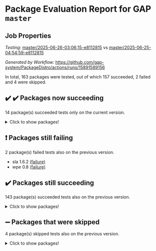 # Package Evaluation Report for GAP `master`

## Job Properties

*Testing:* [master/2025-06-26-03:06:15-e8112815](https://github.com/gap-system/PackageDistro/blob/data/reports/master/2025-06-26-03:06:15-e8112815) vs [master/2025-06-25-04:54:59-e8112815](https://github.com/gap-system/PackageDistro/blob/data/reports/master/2025-06-25-04:54:59-e8112815)

*Generated by Workflow:* https://github.com/gap-system/PackageDistro/actions/runs/15891589156

In total, 163 packages were tested, out of which 157 succeeded, 2 failed and 4 were skipped.

## :heavy_check_mark: :heavy_check_mark: Packages now succeeding

14 package(s) succeeded tests only on the current version.
<details><summary>Click to show packages!</summary>

- atlasrep 2.1.9 [(success)](https://github.com/gap-system/PackageDistro/actions/runs/15891589156/job/44815265464) vs atlasrep 2.1.9 [(failure)](https://github.com/gap-system/PackageDistro/actions/runs/15865942207/job/44736684576)
- corefreesub 0.6 [(success)](https://github.com/gap-system/PackageDistro/actions/runs/15891589156/job/44815265492) vs corefreesub 0.6 [(failure)](https://github.com/gap-system/PackageDistro/actions/runs/15865942207/job/44736684627)
- ctbllib 1.3.11 [(success)](https://github.com/gap-system/PackageDistro/actions/runs/15891589156/job/44815265466) vs ctbllib 1.3.11 [(failure)](https://github.com/gap-system/PackageDistro/actions/runs/15865942207/job/44736684650)
- cubefree 1.20 [(success)](https://github.com/gap-system/PackageDistro/actions/runs/15891589156/job/44815265470) vs cubefree 1.20 [(failure)](https://github.com/gap-system/PackageDistro/actions/runs/15865942207/job/44736684621)
- grpconst 2.6.5 [(success)](https://github.com/gap-system/PackageDistro/actions/runs/15891589156/job/44815265509) vs grpconst 2.6.5 [(failure)](https://github.com/gap-system/PackageDistro/actions/runs/15865942207/job/44736684688)
- lins 0.9 [(success)](https://github.com/gap-system/PackageDistro/actions/runs/15891589156/job/44815265544) vs lins 0.9 [(failure)](https://github.com/gap-system/PackageDistro/actions/runs/15865942207/job/44736684728)
- majoranaalgebras 1.5.2 [(success)](https://github.com/gap-system/PackageDistro/actions/runs/15891589156/job/44815265554) vs majoranaalgebras 1.5.2 [(failure)](https://github.com/gap-system/PackageDistro/actions/runs/15865942207/job/44736684742)
- orb 5.0.1 [(success)](https://github.com/gap-system/PackageDistro/actions/runs/15891589156/job/44815265568) vs orb 5.0.1 [(failure)](https://github.com/gap-system/PackageDistro/actions/runs/15865942207/job/44736684751)
- packagemanager 1.6.3 [(success)](https://github.com/gap-system/PackageDistro/actions/runs/15891589156/job/44815265580) vs packagemanager 1.6.3 [(failure)](https://github.com/gap-system/PackageDistro/actions/runs/15865942207/job/44736684762)
- recog 1.4.4 [(success)](https://github.com/gap-system/PackageDistro/actions/runs/15891589156/job/44815265566) vs recog 1.4.4 [(failure)](https://github.com/gap-system/PackageDistro/actions/runs/15865942207/job/44736684792)
- semigroups 5.5.1 [(success)](https://github.com/gap-system/PackageDistro/actions/runs/15891589156/job/44815265564) vs semigroups 5.5.1 [(failure)](https://github.com/gap-system/PackageDistro/actions/runs/15865942207/job/44736684784)
- utils 0.89 [(success)](https://github.com/gap-system/PackageDistro/actions/runs/15891589156/job/44815265628) vs utils 0.89 [(failure)](https://github.com/gap-system/PackageDistro/actions/runs/15865942207/job/44736684815)
- wedderga 4.11.0 [(success)](https://github.com/gap-system/PackageDistro/actions/runs/15891589156/job/44815265638) vs wedderga 4.11.0 [(failure)](https://github.com/gap-system/PackageDistro/actions/runs/15865942207/job/44736684822)
- xmod 2.93 [(success)](https://github.com/gap-system/PackageDistro/actions/runs/15891589156/job/44815265611) vs xmod 2.93 [(failure)](https://github.com/gap-system/PackageDistro/actions/runs/15865942207/job/44736684837)
</details>

## :exclamation: Packages still failing

2 package(s) failed tests also on the previous version.
- sla 1.6.2 [(failure)](https://github.com/gap-system/PackageDistro/actions/runs/15891589156/job/44815265586)
- wpe 0.8 [(failure)](https://github.com/gap-system/PackageDistro/actions/runs/15891589156/job/44815265648)

## :heavy_check_mark: Packages still succeeding

143 package(s) succeeded tests also on the previous version.
<details><summary>Click to show packages!</summary>

- 4ti2interface 2024.11-01 [(success)](https://github.com/gap-system/PackageDistro/actions/runs/15891589156/job/44815265434)
- ace 5.7.0 [(success)](https://github.com/gap-system/PackageDistro/actions/runs/15891589156/job/44815265447)
- aclib 1.3.2 [(success)](https://github.com/gap-system/PackageDistro/actions/runs/15891589156/job/44815265442)
- agt 0.3.1 [(success)](https://github.com/gap-system/PackageDistro/actions/runs/15891589156/job/44815265432)
- alco 1.1.1 [(success)](https://github.com/gap-system/PackageDistro/actions/runs/15891589156/job/44815265452)
- alnuth 3.2.1 [(success)](https://github.com/gap-system/PackageDistro/actions/runs/15891589156/job/44815265439)
- anupq 3.3.1 [(success)](https://github.com/gap-system/PackageDistro/actions/runs/15891589156/job/44815265457)
- autodoc 2025.05.09 [(success)](https://github.com/gap-system/PackageDistro/actions/runs/15891589156/job/44815265449)
- automata 1.16 [(success)](https://github.com/gap-system/PackageDistro/actions/runs/15891589156/job/44815265441)
- automgrp 1.3.3 [(success)](https://github.com/gap-system/PackageDistro/actions/runs/15891589156/job/44815265460)
- autpgrp 1.11.1 [(success)](https://github.com/gap-system/PackageDistro/actions/runs/15891589156/job/44815265521)
- cap 2025.06-07 [(success)](https://github.com/gap-system/PackageDistro/actions/runs/15891589156/job/44815265467)
- caratinterface 2.3.7 [(success)](https://github.com/gap-system/PackageDistro/actions/runs/15891589156/job/44815265471)
- cddinterface 2025.06.24 [(success)](https://github.com/gap-system/PackageDistro/actions/runs/15891589156/job/44815265463)
- circle 1.6.6 [(success)](https://github.com/gap-system/PackageDistro/actions/runs/15891589156/job/44815265465)
- classicpres 1.22 [(success)](https://github.com/gap-system/PackageDistro/actions/runs/15891589156/job/44815265519)
- cohomolo 1.6.11 [(success)](https://github.com/gap-system/PackageDistro/actions/runs/15891589156/job/44815265476)
- congruence 1.2.7 [(success)](https://github.com/gap-system/PackageDistro/actions/runs/15891589156/job/44815265474)
- corelg 1.57 [(success)](https://github.com/gap-system/PackageDistro/actions/runs/15891589156/job/44815265507)
- crime 1.6 [(success)](https://github.com/gap-system/PackageDistro/actions/runs/15891589156/job/44815265458)
- crisp 1.4.6 [(success)](https://github.com/gap-system/PackageDistro/actions/runs/15891589156/job/44815265468)
- crypting 0.10.6 [(success)](https://github.com/gap-system/PackageDistro/actions/runs/15891589156/job/44815265462)
- cryst 4.1.27 [(success)](https://github.com/gap-system/PackageDistro/actions/runs/15891589156/job/44815265469)
- crystcat 1.1.10 [(success)](https://github.com/gap-system/PackageDistro/actions/runs/15891589156/job/44815265461)
- curlinterface 2.4.2 [(success)](https://github.com/gap-system/PackageDistro/actions/runs/15891589156/job/44815265483)
- cvec 2.8.4 [(success)](https://github.com/gap-system/PackageDistro/actions/runs/15891589156/job/44815265485)
- datastructures 0.3.3 [(success)](https://github.com/gap-system/PackageDistro/actions/runs/15891589156/job/44815265472)
- deepthought 1.0.9 [(success)](https://github.com/gap-system/PackageDistro/actions/runs/15891589156/job/44815265475)
- design 1.8.2 [(success)](https://github.com/gap-system/PackageDistro/actions/runs/15891589156/job/44815265481)
- difsets 2.3.1 [(success)](https://github.com/gap-system/PackageDistro/actions/runs/15891589156/job/44815265494)
- digraphs 1.10.0 [(success)](https://github.com/gap-system/PackageDistro/actions/runs/15891589156/job/44815265504)
- edim 1.3.8 [(success)](https://github.com/gap-system/PackageDistro/actions/runs/15891589156/job/44815265484)
- example 4.4.1 [(success)](https://github.com/gap-system/PackageDistro/actions/runs/15891589156/job/44815265456)
- examplesforhomalg 2023.10-01 [(success)](https://github.com/gap-system/PackageDistro/actions/runs/15891589156/job/44815265477)
- factint 1.6.3 [(success)](https://github.com/gap-system/PackageDistro/actions/runs/15891589156/job/44815265478)
- ferret 1.0.14 [(success)](https://github.com/gap-system/PackageDistro/actions/runs/15891589156/job/44815265491)
- fga 1.5.0 [(success)](https://github.com/gap-system/PackageDistro/actions/runs/15891589156/job/44815265459)
- fining 1.5.6 [(success)](https://github.com/gap-system/PackageDistro/actions/runs/15891589156/job/44815265530)
- float 1.0.7 [(success)](https://github.com/gap-system/PackageDistro/actions/runs/15891589156/job/44815265482)
- format 1.4.4 [(success)](https://github.com/gap-system/PackageDistro/actions/runs/15891589156/job/44815265479)
- forms 1.2.13 [(success)](https://github.com/gap-system/PackageDistro/actions/runs/15891589156/job/44815265541)
- fplsa 1.2.6 [(success)](https://github.com/gap-system/PackageDistro/actions/runs/15891589156/job/44815265506)
- fr 2.4.13 [(success)](https://github.com/gap-system/PackageDistro/actions/runs/15891589156/job/44815265508)
- francy 2.0.3 [(success)](https://github.com/gap-system/PackageDistro/actions/runs/15891589156/job/44815265498)
- fwtree 1.3 [(success)](https://github.com/gap-system/PackageDistro/actions/runs/15891589156/job/44815265510)
- gapdoc 1.6.7 [(success)](https://github.com/gap-system/PackageDistro/actions/runs/15891589156/job/44815265533)
- gauss 2024.11-01 [(success)](https://github.com/gap-system/PackageDistro/actions/runs/15891589156/job/44815265499)
- gaussforhomalg 2024.08-01 [(success)](https://github.com/gap-system/PackageDistro/actions/runs/15891589156/job/44815265525)
- gbnp 1.1.0 [(success)](https://github.com/gap-system/PackageDistro/actions/runs/15891589156/job/44815265501)
- generalizedmorphismsforcap 2025.02-01 [(success)](https://github.com/gap-system/PackageDistro/actions/runs/15891589156/job/44815265497)
- genss 1.6.9 [(success)](https://github.com/gap-system/PackageDistro/actions/runs/15891589156/job/44815265513)
- gradedmodules 2024.12-01 [(success)](https://github.com/gap-system/PackageDistro/actions/runs/15891589156/job/44815265493)
- gradedringforhomalg 2024.07-01 [(success)](https://github.com/gap-system/PackageDistro/actions/runs/15891589156/job/44815265517)
- grape 4.9.2 [(success)](https://github.com/gap-system/PackageDistro/actions/runs/15891589156/job/44815265534)
- groupoids 1.76 [(success)](https://github.com/gap-system/PackageDistro/actions/runs/15891589156/job/44815265487)
- guarana 0.96.3 [(success)](https://github.com/gap-system/PackageDistro/actions/runs/15891589156/job/44815265480)
- guava 3.20 [(success)](https://github.com/gap-system/PackageDistro/actions/runs/15891589156/job/44815265511)
- hap 1.66 [(success)](https://github.com/gap-system/PackageDistro/actions/runs/15891589156/job/44815265560)
- hapcryst 0.1.15 [(success)](https://github.com/gap-system/PackageDistro/actions/runs/15891589156/job/44815265503)
- hecke 1.5.4 [(success)](https://github.com/gap-system/PackageDistro/actions/runs/15891589156/job/44815265490)
- help 4.0 [(success)](https://github.com/gap-system/PackageDistro/actions/runs/15891589156/job/44815265488)
- homalg 2024.01-01 [(success)](https://github.com/gap-system/PackageDistro/actions/runs/15891589156/job/44815265523)
- homalgtocas 2023.11-01 [(success)](https://github.com/gap-system/PackageDistro/actions/runs/15891589156/job/44815265512)
- ibnp 0.15 [(success)](https://github.com/gap-system/PackageDistro/actions/runs/15891589156/job/44815265496)
- idrel 2.48 [(success)](https://github.com/gap-system/PackageDistro/actions/runs/15891589156/job/44815265540)
- images 1.3.3 [(success)](https://github.com/gap-system/PackageDistro/actions/runs/15891589156/job/44815265518)
- intpic 0.4.0 [(success)](https://github.com/gap-system/PackageDistro/actions/runs/15891589156/job/44815265529)
- io 4.9.3 [(success)](https://github.com/gap-system/PackageDistro/actions/runs/15891589156/job/44815265555)
- io_forhomalg 2023.02-04 [(success)](https://github.com/gap-system/PackageDistro/actions/runs/15891589156/job/44815265537)
- irredsol 1.4.4 [(success)](https://github.com/gap-system/PackageDistro/actions/runs/15891589156/job/44815265545)
- json 2.2.3 [(success)](https://github.com/gap-system/PackageDistro/actions/runs/15891589156/job/44815265532)
- jupyterkernel 1.5.1 [(success)](https://github.com/gap-system/PackageDistro/actions/runs/15891589156/job/44815265527)
- jupyterviz 1.5.6 [(success)](https://github.com/gap-system/PackageDistro/actions/runs/15891589156/job/44815265515)
- kan 1.37 [(success)](https://github.com/gap-system/PackageDistro/actions/runs/15891589156/job/44815265553)
- kbmag 1.5.11 [(success)](https://github.com/gap-system/PackageDistro/actions/runs/15891589156/job/44815265536)
- laguna 3.9.7 [(success)](https://github.com/gap-system/PackageDistro/actions/runs/15891589156/job/44815265526)
- liealgdb 2.2.1 [(success)](https://github.com/gap-system/PackageDistro/actions/runs/15891589156/job/44815265637)
- liepring 2.9.1 [(success)](https://github.com/gap-system/PackageDistro/actions/runs/15891589156/job/44815265549)
- liering 2.4.2 [(success)](https://github.com/gap-system/PackageDistro/actions/runs/15891589156/job/44815265528)
- linearalgebraforcap 2025.06-02 [(success)](https://github.com/gap-system/PackageDistro/actions/runs/15891589156/job/44815265550)
- localizeringforhomalg 2023.10-01 [(success)](https://github.com/gap-system/PackageDistro/actions/runs/15891589156/job/44815265548)
- loops 3.4.4 [(success)](https://github.com/gap-system/PackageDistro/actions/runs/15891589156/job/44815265551)
- lpres 1.1.1 [(success)](https://github.com/gap-system/PackageDistro/actions/runs/15891589156/job/44815265571)
- mapclass 1.4.6 [(success)](https://github.com/gap-system/PackageDistro/actions/runs/15891589156/job/44815265562)
- matgrp 0.71 [(success)](https://github.com/gap-system/PackageDistro/actions/runs/15891589156/job/44815265591)
- matricesforhomalg 2024.11-02 [(success)](https://github.com/gap-system/PackageDistro/actions/runs/15891589156/job/44815265542)
- modisom 3.0.0 [(success)](https://github.com/gap-system/PackageDistro/actions/runs/15891589156/job/44815265574)
- modulepresentationsforcap 2024.09-02 [(success)](https://github.com/gap-system/PackageDistro/actions/runs/15891589156/job/44815265563)
- modules 2024.12-01 [(success)](https://github.com/gap-system/PackageDistro/actions/runs/15891589156/job/44815265539)
- monoidalcategories 2025.03-02 [(success)](https://github.com/gap-system/PackageDistro/actions/runs/15891589156/job/44815265584)
- nconvex 2024.12-01 [(success)](https://github.com/gap-system/PackageDistro/actions/runs/15891589156/job/44815265573)
- nilmat 1.4.2 [(success)](https://github.com/gap-system/PackageDistro/actions/runs/15891589156/job/44815265572)
- nock 1.5 [(success)](https://github.com/gap-system/PackageDistro/actions/runs/15891589156/job/44815265579)
- normalizinterface 1.4.1 [(success)](https://github.com/gap-system/PackageDistro/actions/runs/15891589156/job/44815265570)
- nq 2.5.11 [(success)](https://github.com/gap-system/PackageDistro/actions/runs/15891589156/job/44815265557)
- numericalsgps 1.4.0 [(success)](https://github.com/gap-system/PackageDistro/actions/runs/15891589156/job/44815265561)
- openmath 11.5.3 [(success)](https://github.com/gap-system/PackageDistro/actions/runs/15891589156/job/44815265552)
- patternclass 2.4.5 [(success)](https://github.com/gap-system/PackageDistro/actions/runs/15891589156/job/44815265596)
- permut 2.0.5 [(success)](https://github.com/gap-system/PackageDistro/actions/runs/15891589156/job/44815265592)
- polenta 1.3.11 [(success)](https://github.com/gap-system/PackageDistro/actions/runs/15891589156/job/44815265598)
- polymaking 0.8.7 [(success)](https://github.com/gap-system/PackageDistro/actions/runs/15891589156/job/44815265559)
- primgrp 3.4.4 [(success)](https://github.com/gap-system/PackageDistro/actions/runs/15891589156/job/44815265567)
- profiling 2.6.2 [(success)](https://github.com/gap-system/PackageDistro/actions/runs/15891589156/job/44815265577)
- qdistrnd 0.9.5 [(success)](https://github.com/gap-system/PackageDistro/actions/runs/15891589156/job/44815265581)
- qpa 1.35 [(success)](https://github.com/gap-system/PackageDistro/actions/runs/15891589156/job/44815265569)
- quagroup 1.8.4 [(success)](https://github.com/gap-system/PackageDistro/actions/runs/15891589156/job/44815265575)
- radiroot 2.9 [(success)](https://github.com/gap-system/PackageDistro/actions/runs/15891589156/job/44815265585)
- rcwa 4.7.1 [(success)](https://github.com/gap-system/PackageDistro/actions/runs/15891589156/job/44815265602)
- rds 1.8 [(success)](https://github.com/gap-system/PackageDistro/actions/runs/15891589156/job/44815265576)
- repndecomp 1.3.0 [(success)](https://github.com/gap-system/PackageDistro/actions/runs/15891589156/job/44815265578)
- repsn 3.1.2 [(success)](https://github.com/gap-system/PackageDistro/actions/runs/15891589156/job/44815265590)
- resclasses 4.7.3 [(success)](https://github.com/gap-system/PackageDistro/actions/runs/15891589156/job/44815265589)
- ringsforhomalg 2024.11-02 [(success)](https://github.com/gap-system/PackageDistro/actions/runs/15891589156/job/44815265613)
- sco 2023.08-01 [(success)](https://github.com/gap-system/PackageDistro/actions/runs/15891589156/job/44815265599)
- scscp 2.4.3 [(success)](https://github.com/gap-system/PackageDistro/actions/runs/15891589156/job/44815265595)
- sglppow 2.4 [(success)](https://github.com/gap-system/PackageDistro/actions/runs/15891589156/job/44815265610)
- sgpviz 0.999.6 [(success)](https://github.com/gap-system/PackageDistro/actions/runs/15891589156/job/44815265587)
- simpcomp 2.1.14 [(success)](https://github.com/gap-system/PackageDistro/actions/runs/15891589156/job/44815265604)
- singular 2024.06.03 [(success)](https://github.com/gap-system/PackageDistro/actions/runs/15891589156/job/44815265609)
- sl2reps 1.1 [(success)](https://github.com/gap-system/PackageDistro/actions/runs/15891589156/job/44815265607)
- smallantimagmas 0.4.1 [(success)](https://github.com/gap-system/PackageDistro/actions/runs/15891589156/job/44815265605)
- smallgrp 1.5.4 [(success)](https://github.com/gap-system/PackageDistro/actions/runs/15891589156/job/44815265603)
- smallsemi 0.7.2 [(success)](https://github.com/gap-system/PackageDistro/actions/runs/15891589156/job/44815265629)
- sonata 2.9.6 [(success)](https://github.com/gap-system/PackageDistro/actions/runs/15891589156/job/44815265606)
- sophus 1.27 [(success)](https://github.com/gap-system/PackageDistro/actions/runs/15891589156/job/44815265645)
- sotgrps 1.3 [(success)](https://github.com/gap-system/PackageDistro/actions/runs/15891589156/job/44815265647)
- spinsym 1.5.2 [(success)](https://github.com/gap-system/PackageDistro/actions/runs/15891589156/job/44815265639)
- standardff 1.0 [(success)](https://github.com/gap-system/PackageDistro/actions/runs/15891589156/job/44815265646)
- symbcompcc 1.3.2 [(success)](https://github.com/gap-system/PackageDistro/actions/runs/15891589156/job/44815265630)
- thelma 1.3 [(success)](https://github.com/gap-system/PackageDistro/actions/runs/15891589156/job/44815265640)
- tomlib 1.2.11 [(success)](https://github.com/gap-system/PackageDistro/actions/runs/15891589156/job/44815265618)
- toolsforhomalg 2025.05-01 [(success)](https://github.com/gap-system/PackageDistro/actions/runs/15891589156/job/44815265633)
- toric 1.9.6 [(success)](https://github.com/gap-system/PackageDistro/actions/runs/15891589156/job/44815265642)
- transgrp 3.6.5 [(success)](https://github.com/gap-system/PackageDistro/actions/runs/15891589156/job/44815265631)
- typeset 1.2.2 [(success)](https://github.com/gap-system/PackageDistro/actions/runs/15891589156/job/44815265623)
- ugaly 4.1.3 [(success)](https://github.com/gap-system/PackageDistro/actions/runs/15891589156/job/44815265622)
- unipot 1.6 [(success)](https://github.com/gap-system/PackageDistro/actions/runs/15891589156/job/44815265600)
- unitlib 5.0.0 [(success)](https://github.com/gap-system/PackageDistro/actions/runs/15891589156/job/44815265654)
- uuid 0.7 [(success)](https://github.com/gap-system/PackageDistro/actions/runs/15891589156/job/44815265659)
- walrus 0.9991 [(success)](https://github.com/gap-system/PackageDistro/actions/runs/15891589156/job/44815265641)
- xmodalg 1.32 [(success)](https://github.com/gap-system/PackageDistro/actions/runs/15891589156/job/44815265636)
- yangbaxter 0.10.6 [(success)](https://github.com/gap-system/PackageDistro/actions/runs/15891589156/job/44815265651)
- zeromqinterface 0.17 [(success)](https://github.com/gap-system/PackageDistro/actions/runs/15891589156/job/44815265660)
</details>

## :heavy_minus_sign: Packages that were skipped

4 package(s) skipped tests also on the previous version.
<details><summary>Click to show packages!</summary>

- browse 1.8.21 [(skipped)](https://github.com/gap-system/PackageDistro/actions/runs/15891589156/job/44814988773)
- itc 1.5.1 [(skipped)](https://github.com/gap-system/PackageDistro/actions/runs/15891589156/job/44814988773)
- polycyclic 2.16 [(skipped)](https://github.com/gap-system/PackageDistro/actions/runs/15891589156/job/44814988773)
- xgap 4.32 [(skipped)](https://github.com/gap-system/PackageDistro/actions/runs/15891589156/job/44814988773)
</details>

